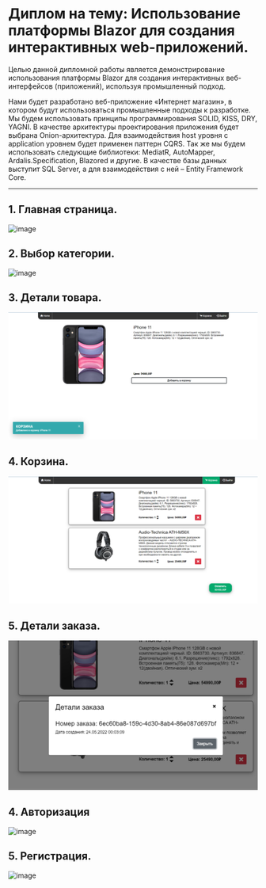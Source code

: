 # Диплом на тему: Использование платформы Blazor для создания интерактивных web-приложений.

Целью данной дипломной работы является демонстрирование использования платформы Blazor для создания интерактивных веб-интерфейсов (приложений), используя промышленный подход. 

Нами будет разработано веб-приложение «Интернет магазин», в котором будут использоваться промышленные подходы к разработке. Мы будем использовать принципы программирования SOLID, KISS, DRY, YAGNI. В качестве архитектуры проектирования приложения будет выбрана Onion-архитектура. Для взаимодействия host уровня с application уровнем будет применен паттерн CQRS. Так же мы будем использовать следующие библиотеки: MediatR, AutoMapper, Ardalis.Specification, Blazored и другие. В качестве базы данных выступит SQL Server, а для взаимодействия с ней – Entity Framework Core.

___


## 1. Главная страница.
![image](https://user-images.githubusercontent.com/59286805/167915495-41c39af0-2836-458e-8b09-0fd7ad5edbe1.png)

## 2. Выбор категории.
![image](https://user-images.githubusercontent.com/59286805/167915704-ee51dd63-8657-477d-a2d0-0c36a4620758.png)

## 3. Детали товара.
<img src="./ReadmeResourse/Деталитовара.png">

## 4. Корзина.
<img src="./ReadmeResourse/Корзина.png">

## 5. Детали заказа.
<img src="./ReadmeResourse/Детализаказа.png">

## 4. Авторизация
![image](https://user-images.githubusercontent.com/59286805/167915774-7a77bac6-4192-4282-a0b3-7ea309cf174e.png)

## 5. Регистрация.
![image](https://user-images.githubusercontent.com/59286805/167915825-85bfc858-11ff-4be2-87e4-635946b0bc08.png)


